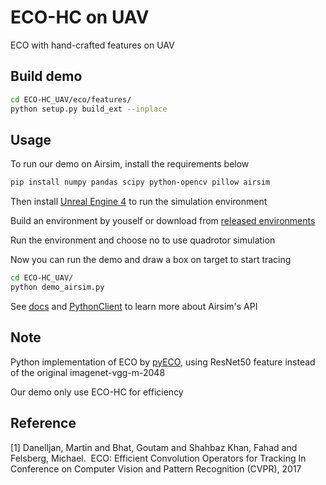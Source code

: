 # ECO-HC on UAV
ECO with hand-crafted features on UAV

## Build demo
```bash
cd ECO-HC_UAV/eco/features/
python setup.py build_ext --inplace
```

## Usage
To run our demo on Airsim, install the requirements below
```bash
pip install numpy pandas scipy python-opencv pillow airsim
```
Then install [Unreal Engine 4](https://www.unrealengine.com/download) to run the simulation environment

Build an environment by youself or download from [released environments](https://github.com/microsoft/AirSim/releases)

Run the environment and choose no to use quadrotor simulation

Now you can run the demo and draw a box on target to start tracing
```bash
cd ECO-HC_UAV/
python demo_airsim.py
```

See [docs](https://github.com/microsoft/AirSim/tree/master/docs) and [PythonClient](https://github.com/microsoft/AirSim/tree/master/PythonClient) to learn more about Airsim's API

## Note
Python implementation of ECO by [pyECO](https://github.com/StrangerZhang/pyECO), using ResNet50 feature instead of the original imagenet-vgg-m-2048

Our demo only use ECO-HC for efficiency

## Reference
[1] Danelljan, Martin and Bhat, Goutam and Shahbaz Khan, Fahad and Felsberg, Michael.
​    ECO: Efficient Convolution Operators for Tracking
​    In Conference on Computer Vision and Pattern Recognition (CVPR), 2017
